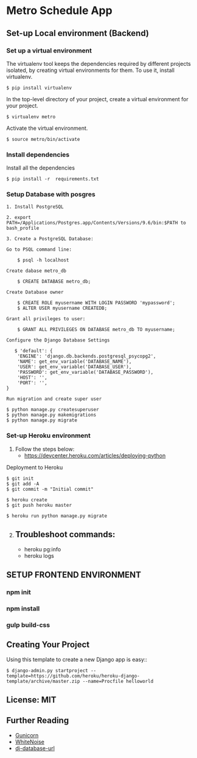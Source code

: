 # Metro Schedule App

## Set-up Local environment (Backend)

### Set up a virtual environment

The virtualenv tool keeps the dependencies required by different projects isolated, by creating virtual environments for them. To use it, install virtualenv.

    $ pip install virtualenv

In the top-level directory of your project, create a virtual environment for your project.

    $ virtualenv metro

Activate the virtual environment.

    $ source metro/bin/activate

### Install dependencies

Install all the dependencies

    $ pip install -r  requirements.txt

### Setup Database with posgres

    1. Install PostgreSQL

    2. export PATH=/Applications/Postgres.app/Contents/Versions/9.6/bin:$PATH to bash_profile

    3. Create a PostgreSQL Database:

    Go to PSQL command line:

        $ psql -h localhost

    Create dabase metro_db

        $ CREATE DATABASE metro_db;

    Create Database owner

        $ CREATE ROLE myusername WITH LOGIN PASSWORD 'mypassword';
        $ ALTER USER myusername CREATEDB;

    Grant all privileges to user:

        $ GRANT ALL PRIVILEGES ON DATABASE metro_db TO myusername;

    Configure the Django Database Settings

       $ 'default': {
        'ENGINE': 'django.db.backends.postgresql_psycopg2',
        'NAME': get_env_variable('DATABASE_NAME'),
        'USER': get_env_variable('DATABASE_USER'),
        'PASSWORD': get_env_variable('DATABASE_PASSWORD'),
        'HOST': '',
        'PORT': '',
    }

    Run migration and create super user

    $ python manage.py createsuperuser
    $ python manage.py makemigrations
    $ python manage.py migrate

### Set-up Heroku environment

1. Follow the steps below:
   - https://devcenter.heroku.com/articles/deploying-python

Deployment to Heroku

    $ git init
    $ git add -A
    $ git commit -m "Initial commit"

    $ heroku create
    $ git push heroku master

    $ heroku run python manage.py migrate

2. Troubleshoot commands:
   -
   - heroku pg:info
   - heroku logs


## SETUP FRONTEND ENVIRONMENT

### npm init
### npm install
### gulp build-css



## Creating Your Project

Using this template to create a new Django app is easy::

    $ django-admin.py startproject --template=https://github.com/heroku/heroku-django-template/archive/master.zip --name=Procfile helloworld



## License: MIT

## Further Reading

- [Gunicorn](https://warehouse.python.org/project/gunicorn/)
- [WhiteNoise](https://warehouse.python.org/project/whitenoise/)
- [dj-database-url](https://warehouse.python.org/project/dj-database-url/)
